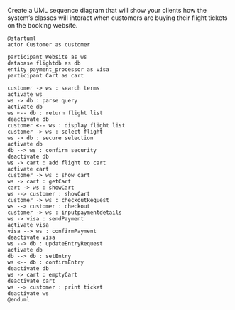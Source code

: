Create a UML sequence diagram that will show your clients how the system’s classes will interact when customers are buying their flight tickets on the booking website.
```plantuml
@startuml 
actor Customer as customer  

participant Website as ws
database flightdb as db
entity payment_processor as visa
participant Cart as cart 

customer -> ws : search terms
activate ws
ws -> db : parse query
activate db
ws <-- db : return flight list 
deactivate db
customer <-- ws : display flight list
customer -> ws : select flight 
ws -> db : secure selection
activate db
db --> ws : confirm security
deactivate db
ws -> cart : add flight to cart
activate cart
customer -> ws : show cart
ws -> cart : getCart
cart -> ws : showCart
ws --> customer : showCart
customer -> ws : checkoutRequest
ws --> customer : checkout
customer -> ws : inputpaymentdetails
ws -> visa : sendPayment
activate visa
visa --> ws : confirmPayment
deactivate visa
ws --> db : updateEntryRequest
activate db
db --> db : setEntry
ws <-- db : confirmEntry
deactivate db
ws -> cart : emptyCart
deactivate cart
ws --> customer : print ticket
deactivate ws
@enduml 
```


